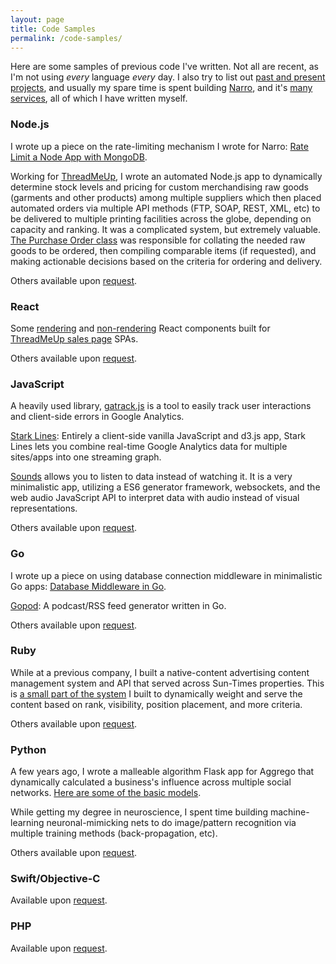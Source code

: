 ```yaml
---
layout: page
title: Code Samples
permalink: /code-samples/
---
```


Here are some samples of previous code I've written. Not all are recent, as I'm not using _every_ language _every_ day. I also try to list out [past and present projects](/lists/project), and usually my spare time is spent building [Narro](//www.narro.co), and it's [many services](//narro.co/apps), all of which I have written myself.

### Node.js
I wrote up a piece on the rate-limiting mechanism I wrote for Narro: [Rate Limit a Node App with MongoDB](/2016/03/13/rate-limit-node-mongodb/).

Working for [ThreadMeUp](//threadmeup.com), I wrote an automated Node.js app to dynamically determine stock levels and pricing for custom merchandising raw goods (garments and other products) among multiple suppliers which then placed automated orders via multiple API methods (FTP, SOAP, REST, XML, etc) to be delivered to multiple printing facilities across the globe, depending on capacity and ranking. It was a complicated system, but extremely valuable. [The Purchase Order class](https://gist.github.com/andjosh/99b322b7ecd6b71ea854fdccdb61eeea) was responsible for collating the needed raw goods to be ordered, then compiling comparable items (if requested), and making actionable decisions based on the criteria for ordering and delivery.

Others available upon [request](mailto:email@andjosh.com).

### React
Some [rendering](https://gist.github.com/andjosh/54c20cb38670d7462e901c2170c5c396) and [non-rendering](https://gist.github.com/andjosh/d4663f4622caba7d35e26e44ec9514e4) React components built for [ThreadMeUp sales page](//threadmeup.com/maximumeffort) SPAs.

Others available upon [request](mailto:email@andjosh.com).

### JavaScript
A heavily used library, [gatrack.js](/gatrack.js) is a tool to easily track user interactions and client-side errors in Google Analytics.

[Stark Lines](//starklines.andjosh.com): Entirely a client-side vanilla JavaScript and d3.js app, Stark Lines lets you combine real-time Google Analytics data for multiple sites/apps into one streaming graph.

[Sounds](//sounds.andjosh.com?id=narro) allows you to listen to data instead of watching it. It is a very minimalistic app, utilizing a ES6 generator framework, websockets, and the web audio JavaScript API to interpret data with audio instead of visual representations.

Others available upon [request](mailto:email@andjosh.com).

### Go
I wrote up a piece on using database connection middleware in minimalistic Go apps: [Database Middleware in Go](/2015/01/31/middleware-in-go/).

[Gopod](https://github.com/jbckmn/gopod): A podcast/RSS feed generator written in Go.

Others available upon [request](mailto:email@andjosh.com).

### Ruby
While at a previous company, I built a native-content advertising content management system and API that served across Sun-Times properties. This is [a small part of the system](https://gist.github.com/andjosh/3e2d7f684aa7903723a21107cbffcf94) I built to dynamically weight and serve the content based on rank, visibility, position placement, and more criteria.

Others available upon [request](mailto:email@andjosh.com).

### Python
A few years ago, I wrote a malleable algorithm Flask app for Aggrego that dynamically calculated a business's influence across multiple social networks. [Here are some of the basic models](https://gist.github.com/andjosh/db74d2e117ea9863f4b295f252fb5a5a).

While getting my degree in neuroscience, I spent time building machine-learning neuronal-mimicking nets to do image/pattern recognition via multiple training methods (back-propagation, etc).

Others available upon [request](mailto:email@andjosh.com).

### Swift/Objective-C
Available upon [request](mailto:email@andjosh.com).

### PHP
Available upon [request](mailto:email@andjosh.com).
